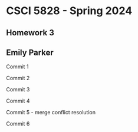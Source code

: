 # CSCI 5828 - Spring 2024
## Homework 3
## Emily Parker

Commit 1

Commit 2

Commit 3

Commit 4

Commit 5 - merge conflict resolution

Commit 6

